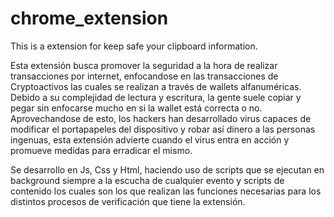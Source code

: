 # chrome_extension
This is a extension for keep safe your clipboard information.

Esta extensión busca promover la seguridad a la hora de realizar transacciones por internet, enfocandose en las transacciones de Cryptoactivos las cuales se realizan a través de wallets alfanuméricas.
Debido a su complejidad de lectura y escritura, la gente suele copiar y pegar sin enfocarse mucho en si la wallet está correcta o no.
Aprovechandose de esto, los hackers han desarrollado virus capaces de modificar el portapapeles del dispositivo y robar así dinero a las personas ingenuas, esta extensión
advierte cuando el virus entra en acción y promueve medidas para erradicar el mismo.

Se desarrollo en Js, Css y Html, haciendo uso de scripts que se ejecutan en background siempre a la escucha de cualquier evento y scripts de contenido los cuales son los que realizan las funciones necesarias para los distintos procesos de verificación que tiene la extensión.

